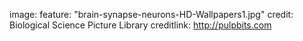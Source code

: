 image:
  feature: "brain-synapse-neurons-HD-Wallpapers1.jpg"
  credit: Biological Science Picture Library
  creditlink: http://pulpbits.com
